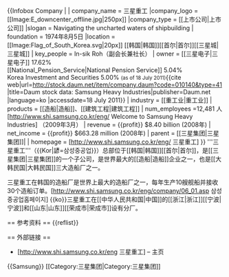 {{Infobox Company |
| company_name = 三星重工
|company_logo = [[Image:E_downcenter_offline.jpg|250px]]
|company_type = [[上市公司|上市公司]] 
|slogan = Navigating the uncharted waters of shipbuilding 
| foundation = 1974年8月5日
|location = [[Image:Flag_of_South_Korea.svg|20px]] [[韩国|韩国]][[首尔|首尔]][[三星城|三星城]]
| key_people = In-sik Roh（副会长兼社长）
| owner     =  [[三星电子|三星电子]] 17.62%<br/>[[National_Pension_Service|National Pension Service]] 5.04%<br/>Korea Investment and Securities 5.00% <small>(as of 18 July 2011)</small><ref>{{cite web|url=http://stock.daum.net/item/company.daum?code=010140&type=41 |title=Daum stock data: Samsung Heavy Industries|publisher=Daum.net |language=ko |accessdate=18 July 2011}}</ref>
| industry = [[重工业|重工业]] 
| products  = [[造船|造船]]、[[建筑工程|建筑工程]]
| num_employees =12,481 人<ref name=autogenerated1>[http://www.shi.samsung.co.kr/eng/ Welcome to Samsung Heavy Industries<!-- Bot generated title -->]</ref> （2009年3月）
| revenue = {{profit}} $8.40 billion<ref name=autogenerated1 /> (2008年)
| net_income = {{profit}} $663.28 million<ref name=autogenerated1 /> (2008年)
| parent    = [[三星集团|三星集团]]|
| homepage = [http://www.shi.samsung.co.kr/eng/ 三星重工]
}}
'''三星重工'''（{{Kor|諺=삼성중공업}}）总部位于[[韩国|韩国]][[首尔|首尔]]，是[[三星集团|三星集团]]的一个子公司，是世界最大的[[造船|造船]]企业之一，也是[[大韩民国|大韩民国]]三大造船厂之一。

三星重工在韩国的造船厂是世界上最大的造船厂之一，每年生产10艘舰船并接收30个造船订单。<ref>[http://www.shi.samsung.co.kr/eng/company/06_01.asp 삼성중공업홈페이지<!-- Bot generated title -->] {{ko}}</ref>三星重工在[[中华人民共和国|中国]]的[[浙江|浙江]][[宁波|宁波]]和[[山东|山东]][[荣成市|荣成市]]设有分厂。

== 参考资料 ==
{{reflist}}

== 外部链接 ==
* [http://www.shi.samsung.co.kr/eng 三星重工] – 主页

{{Samsung}}
[[Category:三星集团|Category:三星集团]]